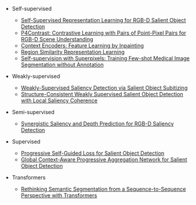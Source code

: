 - Self-supervised
  + [Self-Supervised Representation Learning for RGB-D Salient Object Detection](https://arxiv.org/pdf/2101.12482.pdf)
  + [P4Contrast: Contrastive Learning with Pairs of Point-Pixel Pairs for RGB-D Scene Understanding](https://arxiv.org/pdf/2012.13089.pdf)
  + [Context Encoders: Feature Learning by Inpainting](https://arxiv.org/pdf/1604.07379.pdf)
  + [Region Similarity Representation Learning](https://arxiv.org/pdf/2103.12902.pdf)
  + [Self-supervision with Superpixels: Training Few-shot Medical Image Segmentation without Annotation](https://arxiv.org/pdf/2007.09886.pdf)

- Weakly-supervised
  + [Weakly-Supervised Saliency Detection via Salient Object Subitizing](https://arxiv.org/pdf/2101.00932.pdf)
  + [Structure-Consistent Weakly Supervised Salient Object Detection with Local Saliency Coherence](https://arxiv.org/pdf/2012.04404.pdf)

- Semi-supervised
  + [Synergistic Saliency and Depth Prediction for RGB-D Saliency Detection](https://arxiv.org/pdf/2007.01711.pdf)

- Supervised
  + [Progressive Self-Guided Loss for Salient Object Detection](https://arxiv.org/pdf/2101.02412.pdf)
  + [Global Context-Aware Progressive Aggregation Network for Salient Object Detection](https://arxiv.org/pdf/2003.00651.pdf)

- Transformers
  + [Rethinking Semantic Segmentation from a Sequence-to-Sequence Perspective with Transformers](https://arxiv.org/pdf/2012.15840.pdf)
